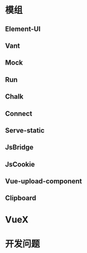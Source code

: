 # 模组

## Element-UI

## Vant

## Mock

## Run

## Chalk

## Connect

## Serve-static

## JsBridge

## JsCookie

## Vue-upload-component

## Clipboard

# VueX

# 开发问题

